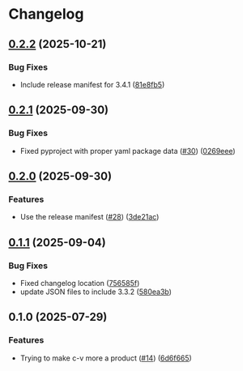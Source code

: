 # Changelog

## [0.2.2](https://github.com/suse-edge/support-tools/compare/components-versions-v0.2.1...components-versions-v0.2.2) (2025-10-21)


### Bug Fixes

* Include release manifest for 3.4.1 ([81e8fb5](https://github.com/suse-edge/support-tools/commit/81e8fb5bf729488c187a5f32fa5320d6b7c9c8c9))

## [0.2.1](https://github.com/suse-edge/support-tools/compare/components-versions-v0.2.0...components-versions-v0.2.1) (2025-09-30)


### Bug Fixes

* Fixed pyproject with proper yaml package data ([#30](https://github.com/suse-edge/support-tools/issues/30)) ([0269eee](https://github.com/suse-edge/support-tools/commit/0269eeeac953f2dcac002cd52cae9336a295b2ba))

## [0.2.0](https://github.com/suse-edge/support-tools/compare/components-versions-v0.1.1...components-versions-v0.2.0) (2025-09-30)


### Features

* Use the release manifest ([#28](https://github.com/suse-edge/support-tools/issues/28)) ([3de21ac](https://github.com/suse-edge/support-tools/commit/3de21ac10808aaba88526f5ac21e2c8c7996062a))

## [0.1.1](https://github.com/suse-edge/support-tools/compare/components-versions-v0.1.0...components-versions-v0.1.1) (2025-09-04)


### Bug Fixes

* Fixed changelog location ([756585f](https://github.com/suse-edge/support-tools/commit/756585f14ca8f1360f5e3bcd2611d32f89a74091))
* update JSON files to include 3.3.2 ([580ea3b](https://github.com/suse-edge/support-tools/commit/580ea3bd7978c8c1f4d7ecaa15f091d6e665983b))

## 0.1.0 (2025-07-29)


### Features

* Trying to make c-v more a product ([#14](https://github.com/suse-edge/support-tools/issues/14)) ([6d6f665](https://github.com/suse-edge/support-tools/commit/6d6f665699089e6ad776947d083903446026c40d))
